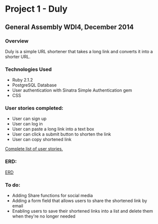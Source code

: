 <h1>Project 1 - Duly</h1>

<h2>General Assembly WDI4, December 2014</h2>

<h3>Overview</h3>
Duly is a simple URL shortener that takes a long link and converts it into a shorter URL.

<h3>Technologies Used</h3>
<ul>
<li>Ruby 2.1.2</li>
<li>PostgreSQL Database</li>
<li>User authentication with Sinatra Simple Authentication gem</li>
<li>CSS</li>
</ul>

<h3>User stories completed:</h3>
<ul>
<li>User can sign up</li>
<li>User can log in</li>
<li>User can paste a long link into a text box</li>
<li>User can click a submit button to shorten the link</li>
<li>User can copy shortened link</li>
</ul>

<a href="https://www.pivotaltracker.com/n/projects/1229904">Complete list of user stories.</a>

<h3>ERD:</h3>
<a href="https://www.gliffy.com/go/html5/6785895?app=1b5094b0-6042-11e2-bcfd-0800200c9a66">ERD</a>



<h3>To do:</h3>
<ul>
<li>Adding Share functions for social media</li>
<li>Adding a form field that allows users to share the shortened link by email</li>
<li>Enabling users to save their shortened links into a list and delete them when they're no longer needed</li>
</ul>
